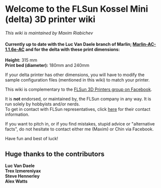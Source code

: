 # Welcome to the FLSun Kossel Mini (delta) 3D printer wiki
_This wiki is maintained by Maxim Riabichev_

#### Currently up to date with the Luc Van Daele branch of Marlin; [Marlin-AC-1.1.6e-AC](https://github.com/LVD-AC/Marlin-AC) and for the delta with these print dimensions:
**Height:**  315 mm  
**Print bed (diameter):** 180mm and 240mm

If your delta printer has other dimensions, you will have to modify the sample configuration files (mentioned in this wiki) to match your printer.  

This wiki is complementary to the [FLSun 3D Printers group on Facebook](https://goo.gl/hBH9zW).  

It is **not** endorsed, or maintained by, the FLSun company in any way. It is run solely by hobbyists and/or nerds.  
To get in contact with FLSun representatives, click [here](http://i.imgur.com/8VpFz47.png) for their contact information.



If you want to pitch in, or if you find mistakes, stupid advice or "alternative facts", do not hesitate to contact either me (Maxim) or Chin via Facebook.

Have fun and best of luck!

## Huge thanks to the contributors
**Luc Van Daele**  
**Trex Izmereniyax**  
**Steve Hennerley**  
**Alex Watts**  